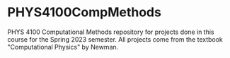 # PHYS4100CompMethods
PHYS 4100 Computational Methods repository for projects done in this course for the Spring 2023 semester.
All projects come from the textbook "Computational Physics" by Newman.
